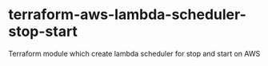 # terraform-aws-lambda-scheduler-stop-start
Terraform module which create lambda scheduler for stop and start on AWS
